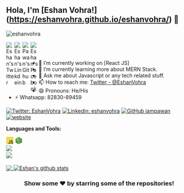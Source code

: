 ## Hola, I'm [Eshan Vohra!] (https://eshanvohra.github.io/eshanvohra/) 👋

<p align="left"> <img src="https://komarev.com/ghpvc/?username=eshanvohra&label=Views&color=blue&style=plastic" alt="eshanvohra" /> </p>

<a href="https://twitter.com/EshanVohra" target="_blank">
  <img align="left" alt="Eshan's Twitter" width="22px" src="https://cdn.jsdelivr.net/npm/simple-icons@v3/icons/twitter.svg" />
</a>
<a href="https://www.linkedin.com/in/eshan-vohra-19b43716a/" target="_blank">
  <img align="left" alt="Eshan's Linkdein" width="22px" src="https://cdn.jsdelivr.net/npm/simple-icons@v3/icons/linkedin.svg" />
</a>
<a href="https://github.com/eshanvohra" target="_blank">
  <img align="left" alt="Pawan's Github" width="22px" src="https://cdn.jsdelivr.net/npm/simple-icons@v3/icons/github.svg" />
</a>


<a href="https://www.facebook.com/eshan.vohra.16" target="_blank">
  <img align="left" alt="Eshan's Facebook" width="22px" src="https://cdn.jsdelivr.net/npm/simple-icons@v3/icons/facebook.svg" />
</a>

<br/>
<br/>



- 🔭 I’m currently working on [React JS]
- 🌱 I’m currently learning more about MERN Stack.
- 💬 Ask me about Javascript or any tech related stuff.
- 📫 How to reach me: [Twitter - @EshanVohra](https://twitter.com/EshanVohra)
- 😄 Pronouns: He/His
- ⚡ Whatsapp: 82830-89459

[![Twitter: EshanVohra](https://img.shields.io/twitter/follow/imthepk?style=social)](https://twitter.com/imthepk)
[![Linkedin: eshanvohra](https://img.shields.io/badge/-imthepk-blue?style=flat-square&logo=Linkedin&logoColor=white&link=https://www.linkedin.com/in/imthepk/)](https://www.linkedin.com/in/imthepk/)
[![GitHub iampawan](https://img.shields.io/github/followers/iampawan?label=follow&style=social)](https://github.com/iampawan)
[![website](https://img.shields.io/badge/PortfolioWebsite-eshan.live-2648ff?style=flat-square&logo=google-chrome)](https://eshanvohra.github.io/eshanvohra/)


**Languages and Tools:**  


<code><img height="20" src="https://raw.githubusercontent.com/github/explore/80688e429a7d4ef2fca1e82350fe8e3517d3494d/topics/javascript/javascript.png"></code>
<code><img height="20" src="https://raw.githubusercontent.com/github/explore/80688e429a7d4ef2fca1e82350fe8e3517d3494d/topics/nodejs/nodejs.png"></code>    
<code><img height="20" src="https://www.pinclipart.com/picdir/middle/537-5374089_react-js-logo-clipart.png"></code>   
<code><img height="20" src="https://www.pngitem.com/pimgs/m/174-1746684_java-java-logo-black-png-transparent-png.png"></code>

<a href="https://github.com/eshanvohra" target="_blank">
  <img align="center" src="https://github-readme-stats.vercel.app/api/top-langs/?username=eshanvohra&theme=light&hide_langs_below=1" />
</a>
<a href="https://github.com/eshanvohra" target="_blank">
 <img align="center" src="https://github-readme-stats.vercel.app/api?username=eshanvohra&show_icons=true&theme=light&line_height=27" alt="Eshan's github stats"/>
</a>


<div align="center">

### Show some ❤️ by starring some of the repositories!

</div>

